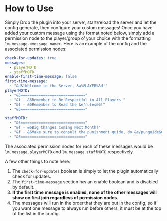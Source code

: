 # How to Use

Simply Drop the plugin into your server, start/reload the server and let the config generate, then configure your custom messages!
Once you have added your custom message using the format noted below, simply add a permission node to the player/group of your choice 
with the formatting `lm.message.<message name>`. Here is an example of the config and the associated permission nodes:
```yml
check-for-updates: true
messages:
  - playerMOTD
  - staffMOTD
enable-first-time-message: false
first-time-message:
  - "&d&lWelcome to the Server, &a%PLAYER%&d!"
playerMOTD:
  - "&5============================="
  - "&f - &6Remember to Be Respectful to All Players."
  - "&f - &6Remember to Read the &e/rules&6!"
  - "&5============================="

staffMOTD:
  - "&5============================="
  - "&f - &6Big Changes Coming Next Month!"
  - "&f - &6Make sure to consult the punishment guide, do &e/punguide&6!"
  - "&5============================="
```

The associated permission nodes for each of these messages would be `lm.message.playerMOTD` and `lm.message.staffMOTD` respectively.

A few other things to note here: 
1. The `check-for-updates` boolean is simply to let the plugin automatically check for updates.
2. The `first-time-message` section has an enable boolean and is disabled by default.
3. __**If the first time message is enabled, none of the other messages will show on first join regardless of permission nodes**__.
4. The messages will run in the order that they are put in the config, so if you want one message to always run before others, it must be at the top of the list in the config.
